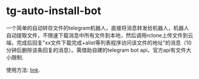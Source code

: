 # tg-auto-install-bot
一个简单的自动转存文件的telegram机器人，直接将消息转发给机器人，机器人自动提取文件，不限速下载消息中所有文件到本地，然后调用rclone上传文件到云端，完成后回复"xx文件下载完成+alist等列表程序访问该文件的地址"的消息（10分钟后删除该条回复的消息）。需借助自建的telegram bot api，官方api有文件大小限制.

使用方法: [link]([https://pages.github.com/](https://www.yetpage.com/archives/430)https://www.yetpage.com/archives/430).
